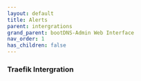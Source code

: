 ```yaml
---
layout: default
title: Alerts
parent: intergrations
grand_parent: bootDNS-Admin Web Interface
nav_order: 1
has_children: false
---
```


### Traefik Intergration
